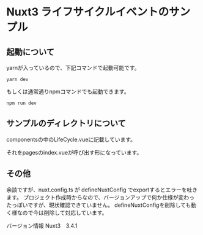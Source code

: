 # Nuxt3 ライフサイクルイベントのサンプル

## 起動について
yarnが入っているので、下記コマンドで起動可能です。

```
yarn dev
```

もしくは通常通りnpmコマンドでも起動できます。
```
npm run dev
```

## サンプルのディレクトリについて
componentsの中のLifeCycle.vueに記載しています。

それをpagesのindex.vueが呼び出す形になっています。


## その他
余談ですが、nuxt.config.ts が defineNuxtConfig でexportするとエラーを吐きます。
プロジェクト作成時からなので、バージョンアップで何か仕様が変わったっぽいですが、現状確認できていません。
defineNuxtConfigを削除しても動く様なので今は削除して対応しています。

バージョン情報
Nuxt3　3.4.1
